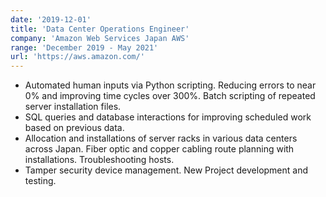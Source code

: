 ```yaml
---
date: '2019-12-01'
title: 'Data Center Operations Engineer'
company: 'Amazon Web Services Japan AWS'
range: 'December 2019 - May 2021'
url: 'https://aws.amazon.com/'
---
```


- Automated human inputs via Python scripting. Reducing errors to near 0% and improving time cycles over 300%. Batch scripting of repeated server installation files.
- SQL queries and database interactions for improving scheduled work based on previous data.
- Allocation and installations of server racks in various data centers across Japan. Fiber optic and copper cabling route planning with installations. Troubleshooting hosts.
- Tamper security device management. New Project development and testing.
